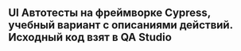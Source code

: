 <h2>UI Автотесты на фреймворке Cypress, учебный вариант с описаниями действий. Исходный код взят в QA Studio</h2>

